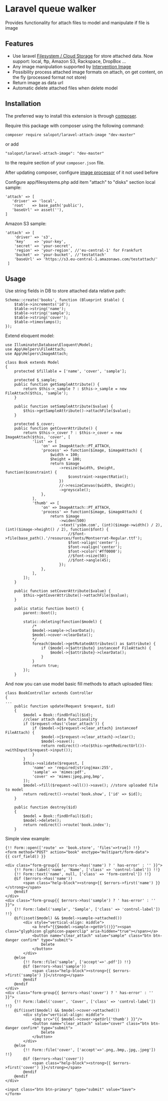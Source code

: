 Laravel queue walker
===========================
Provides functionality for attach files to model and manipulate if file is image

## Features

- Use laravel [Filesystem / Cloud Storage](https://laravel.com/docs/filesystem) for store attached data. Now support: local, ftp, Amazon S3, Rackspace, DropBox ...
- Any image manipulation supported by [Intervention Image](http://image.intervention.io/getting_started/installation)
- Possibility process attached image formats on attach, on get content, on the fly (processed format not store)
- Return image as data url
- Automatic delete attached files when delete model

Installation
------------

The preferred way to install this extension is through [composer](http://getcomposer.org/download/).

Require this package with composer using the following command:

```
composer require salopot/laravel-attach-image "dev-master"
```

or add

```
"salopot/laravel-attach-image": "dev-master"
```

to the require section of your `composer.json` file.

After updating composer, configure [image processor](http://image.intervention.io/getting_started/installation#laravel) of it not used before

Configure app/filesystems.php add item "attach" to "disks" section
local sample:
 ```
 'attach' => [
    'driver' => 'local',
    'root'   => base_path('public'),
    'baseUrl' => asset(''),
 ]
 ```
 Amazon S3 sample:
 ```
 'attach' => [
     'driver' => 's3',
     'key'    => 'your-key',
     'secret' => 'your-secret',
     'region' => 'your-region', //'eu-central-1' for Frankfurt
     'bucket' => 'your-bucket', //'testattach'
     'baseUrl' => 'https://s3.eu-central-1.amazonaws.com/testattach/'
  ]
 ```


Usage
-----

Use string fields in DB to store attached data relative path:
```
Schema::create('books', function (Blueprint $table) {
    $table->increments('id');
    $table->string('name');
    $table->string('sample');
    $table->string('cover');
    $table->timestamps();
});
```

Extend eloquent model:

```
use Illuminate\Database\Eloquent\Model;
use App\Helpers\FileAttach;
use App\Helpers\ImageAttach;

class Book extends Model
{
    protected $fillable = ['name', 'cover', 'sample'];

    protected $_sample;
    public function getSampleAttribute() {
        return $this->_sample ? : $this->_sample = new FileAttach($this, 'sample');
    }

    public function setSampleAttribute($value) {
        $this->getSampleAttribute()->attachFile($value);
    }

    protected $_cover;
    public function getCoverAttribute() {
        return $this->_cover ? : $this->_cover = new ImageAttach($this, 'cover', [
            'list' => [
                'on' => ImageAttach::PT_ATTACH,
                'process' => function($image, $imageAttach) {
                    $width = 100;
                    $height = 100;
                    return $image
                        ->resize($width, $height, function($constraint) {
                            $constraint->aspectRatio();
                        })
                        //->resizeCanvas($width, $height);
                        ->greyscale();
                },
            ],
            'thumb' => [
                'on' => ImageAttach::PT_ATTACH,
                'process' => function($image, $imageAttach) {
                    return $image
                        ->widen(500)
                        ->text('ysbm.com', (int)($image->width() / 2), (int)($image->height() / 2), function($font) {
                            //$font->file(base_path().'/resources/fonts/Montserrat-Regular.ttf');
                            $font->align('center');
                            $font->valign('center');
                            $font->color('#ff0000');
                            //$font->size(50);
                            //$font->angle(45);
                        });
                },
            ],
        ]);
    }

    public function setCoverAttribute($value) {
        $this->getCoverAttribute()->attachFile($value);
    }

    public static function boot() {
        parent::boot();

        static::deleting(function($model) {
            /*
            $model->sample->clearData();
            $model->cover->clearData();
            */
            foreach($model->getMutatedAttributes() as $attribute) {
                if ($model->{$attribute} instanceof FileAttach) {
                    $model->{$attribute}->clearData();
                }
            }
            return true;
        });
    }
```

And now you can use model basic fill methods to attach uploaded files:
```
class BookController extends Controller
{
...
    public function update(Request $request, $id)
    {
        $model = Book::findOrFail($id);
        //clear attach data functionality
        if ($request->has('clear_attach')) {
            if ($model->{$request->clear_attach} instanceof FileAttach) {
                $model->{$request->clear_attach}->clear();
                $model->save();
                return redirect()->to($this->getRedirectUrl())->withInput($request->input());
            }
        }
        $this->validate($request, [
            'name' => 'required|string|max:255',
            'sample' => 'mimes:pdf',
            'cover' => 'mimes:jpeg,png,bmp',
        ]);
        $model->fill($request->all())->save(); //store uploaded file to model
        return redirect()->route('book.show', ['id' => $id]);
    }

    public function destroy($id)
    {
        $model = Book::findOrFail($id);
        $model->delete();
        return redirect()->route('book.index');
    }
```

Simple view example:
```
{!! Form::open(['route' => 'book.store', 'files'=>true]) !!}
<form method="POST" action="book" enctype="multipart/form-data">
{{ csrf_field() }}

<div class="form-group{{ $errors->has('name') ? ' has-error' : '' }}">
    {!! Form::label('name', 'Name', ['class' => 'control-label']) !!}
    {!! Form::text('name', null, ['class' => 'form-control']) !!}
    @if ($errors->has('name'))
        <span class="help-block"><strong>{{ $errors->first('name') }}</strong></span>
    @endif
</div>
<div class="form-group{{ $errors->has('sample') ? ' has-error' : '' }}">
    {!! Form::label('sample', 'Sample', ['class' => 'control-label']) !!}
    @if(isset($model) && $model->sample->attached())
        <div style="vertical-align: middle">
            <a href="{{$model->sample->getUrl()}}"><span class="glyphicon glyphicon-paperclip" aria-hidden="true"></span></a>
            <button name="clear_attach" value="sample" class="btn btn-danger confirm" type="submit">
                Delete
            </button>
        </div>
    @else
        {!! Form::file('sample', ['accept'=>'.pdf']) !!}
        @if ($errors->has('sample'))
            <span class="help-block"><strong>{{ $errors->first('sample') }}</strong></span>
        @endif
    @endif
</div>
<div class="form-group{{ $errors->has('cover') ? ' has-error' : '' }}">
    {!! Form::label('cover', 'Cover', ['class' => 'control-label']) !!}
    @if(isset($model) && $model->cover->attached())
        <div style="vertical-align: middle">
            <img src="{{ $model->cover->getUrl('thumb') }}"/>
            <button name="clear_attach" value="cover" class="btn btn-danger confirm" type="submit">
                Delete
            </button>
        </div>
    @else
        {!! Form::file('cover', ['accept'=>'.png,.bmp,.jpg,.jpeg']) !!}
        @if ($errors->has('cover'))
            <span class="help-block"><strong>{{ $errors->first('cover') }}</strong></span>
        @endif
    @endif
</div>

<input class="btn btn-primary" type="submit" value="Save">
</form>
```